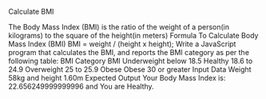 Calculate BMI

The Body Mass Index (BMI) is the ratio of the weight of a person(in kilograms) to the square of the height(in meters)
Formula To Calculate Body Mass Index (BMI)
BMI = weight / (height x height);
Write a JavaScript program that calculates the BMI, and reports the BMI category as per the following table:
BMI Category	BMI
Underweight	below 18.5
Healthy	18.6 to 24.9
Overweight	25 to 25.9
Obese	Obese 30 or greater
Input Data
Weight 58kg and height 1.60m
Expected Output
Your Body Mass Index is: 22.656249999999996 and
You are Healthy.